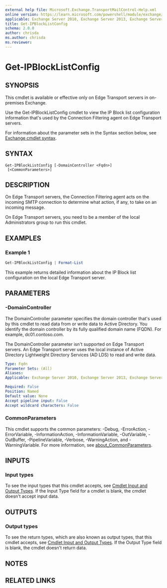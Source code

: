 ```yaml
---
external help file: Microsoft.Exchange.TransportMailControl-Help.xml
online version: https://learn.microsoft.com/powershell/module/exchange/get-ipblocklistconfig
applicable: Exchange Server 2010, Exchange Server 2013, Exchange Server 2016, Exchange Server 2019
title: Get-IPBlockListConfig
schema: 2.0.0
author: chrisda
ms.author: chrisda
ms.reviewer:
---
```


# Get-IPBlockListConfig

## SYNOPSIS
This cmdlet is available or effective only on Edge Transport servers in on-premises Exchange.

Use the Get-IPBlockListConfig cmdlet to view the IP Block list configuration information that's used by the Connection Filtering agent on Edge Transport servers.

For information about the parameter sets in the Syntax section below, see [Exchange cmdlet syntax](https://learn.microsoft.com/powershell/exchange/exchange-cmdlet-syntax).

## SYNTAX

```
Get-IPBlockListConfig [-DomainController <Fqdn>]
 [<CommonParameters>]
```

## DESCRIPTION
On Edge Transport servers, the Connection Filtering agent acts on the incoming SMTP connection to determine what action, if any, to take on an incoming message.

On Edge Transport servers, you need to be a member of the local Administrators group to run this cmdlet.

## EXAMPLES

### Example 1
```powershell
Get-IPBlockListConfig | Format-List
```

This example returns detailed information about the IP Block list configuration on the local Edge Transport server.

## PARAMETERS

### -DomainController
The DomainController parameter specifies the domain controller that's used by this cmdlet to read data from or write data to Active Directory. You identify the domain controller by its fully qualified domain name (FQDN). For example, dc01.contoso.com.

The DomainController parameter isn't supported on Edge Transport servers. An Edge Transport server uses the local instance of Active Directory Lightweight Directory Services (AD LDS) to read and write data.

```yaml
Type: Fqdn
Parameter Sets: (All)
Aliases:
Applicable: Exchange Server 2010, Exchange Server 2013, Exchange Server 2016, Exchange Server 2019

Required: False
Position: Named
Default value: None
Accept pipeline input: False
Accept wildcard characters: False
```

### CommonParameters
This cmdlet supports the common parameters: -Debug, -ErrorAction, -ErrorVariable, -InformationAction, -InformationVariable, -OutVariable, -OutBuffer, -PipelineVariable, -Verbose, -WarningAction, and -WarningVariable. For more information, see [about_CommonParameters](https://go.microsoft.com/fwlink/p/?LinkID=113216).

## INPUTS

### Input types
To see the input types that this cmdlet accepts, see [Cmdlet Input and Output Types](https://go.microsoft.com/fwlink/p/?LinkId=616387). If the Input Type field for a cmdlet is blank, the cmdlet doesn't accept input data.

## OUTPUTS

### Output types
To see the return types, which are also known as output types, that this cmdlet accepts, see [Cmdlet Input and Output Types](https://go.microsoft.com/fwlink/p/?LinkId=616387). If the Output Type field is blank, the cmdlet doesn't return data.

## NOTES

## RELATED LINKS
